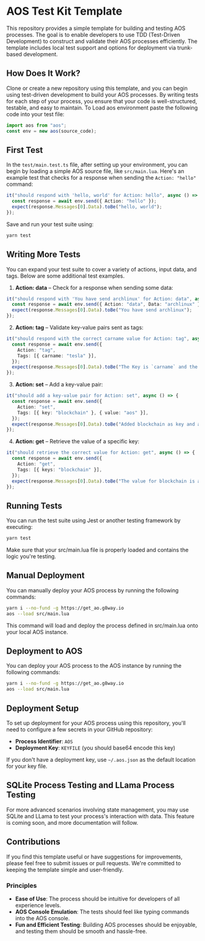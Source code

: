 # AOS Test Kit Template

This repository provides a simple template for building and testing AOS processes. The goal is to enable developers to use TDD (Test-Driven Development) to construct and validate their AOS processes efficiently. The template includes local test support and options for deployment via trunk-based development.

## How Does It Work?

Clone or create a new repository using this template, and you can begin using test-driven development to build your AOS processes. By writing tests for each step of your process, you ensure that your code is well-structured, testable, and easy to maintain. To Load aos environment paste the following code into your test file:

```ts
import aos from "aos";
const env = new aos(source_code);
```

## First Test

In the `test/main.test.ts` file, after setting up your environment, you can begin by loading a simple AOS source file, like `src/main.lua`. Here's an example test that checks for a response when sending the `Action: "hello"` command:

```ts
it("should respond with 'hello, world' for Action: hello", async () => {
  const response = await env.send({ Action: "hello" });
  expect(response.Messages[0].Data).toBe("hello, world");
});
```

Save and run your test suite using:

```bash
yarn test
```
## Writing More Tests

You can expand your test suite to cover a variety of actions, input data, and tags. Below are some additional test examples.

1. **Action: data** – Check for a response when sending some data:

```ts
it("should respond with 'You have send archlinux' for Action: data", async () => {
  const response = await env.send({ Action: "data", Data: "archlinux" });
  expect(response.Messages[0].Data).toBe("You have send archlinux");
});
```

2. **Action: tag** – Validate key-value pairs sent as tags:

```ts
it("should respond with the correct carname value for Action: tag", async () => {
  const response = await env.send({
    Action: "tag",
    Tags: [{ carname: "tesla" }],
  });
  expect(response.Messages[0].Data).toBe("The Key is `carname` and the value is tesla");
});
```

3. **Action: set** – Add a key-value pair:

```ts
it("should add a key-value pair for Action: set", async () => {
  const response = await env.send({
    Action: "set",
    Tags: [{ key: "blockchain" }, { value: "aos" }],
  });
  expect(response.Messages[0].Data).toBe("Added blockchain as key and aos as value");
});
```

4. **Action: get** – Retrieve the value of a specific key:

```ts
it("should retrieve the correct value for Action: get", async () => {
  const response = await env.send({
    Action: "get",
    Tags: [{ keys: "blockchain" }],
  });
  expect(response.Messages[0].Data).toBe("The value for blockchain is aos");
});
```
## Running Tests

You can run the test suite using Jest or another testing framework by executing:

```bash
yarn test
```
Make sure that your src/main.lua file is properly loaded and contains the logic you're testing.

## Manual Deployment
You can manually deploy your AOS process by running the following commands:
```bash
yarn i --no-fund -g https://get_ao.g8way.io
aos --load src/main.lua
```
This command will load and deploy the process defined in src/main.lua onto your local AOS instance.

## Deployment to AOS

You can deploy your AOS process to the AOS instance by running the following commands:

```bash
yarn i --no-fund -g https://get_ao.g8way.io
aos --load src/main.lua
```
## Deployment Setup

To set up deployment for your AOS process using this repository, you'll need to configure a few secrets in your GitHub repository:

- **Process Identifier**: `AOS`
- **Deployment Key**: `KEYFILE` (you should base64 encode this key)

If you don't have a deployment key, use `~/.aos.json` as the default location for your key file.

## SQLite Process Testing and LLama Process Testing

For more advanced scenarios involving state management, you may use SQLite and LLama to test your process's interaction with data. This feature is coming soon, and more documentation will follow.

## Contributions

If you find this template useful or have suggestions for improvements, please feel free to submit issues or pull requests. We're committed to keeping the template simple and user-friendly.

### Principles

- **Ease of Use**: The process should be intuitive for developers of all experience levels.
- **AOS Console Emulation**: The tests should feel like typing commands into the AOS console.
- **Fun and Efficient Testing**: Building AOS processes should be enjoyable, and testing them should be smooth and hassle-free.
